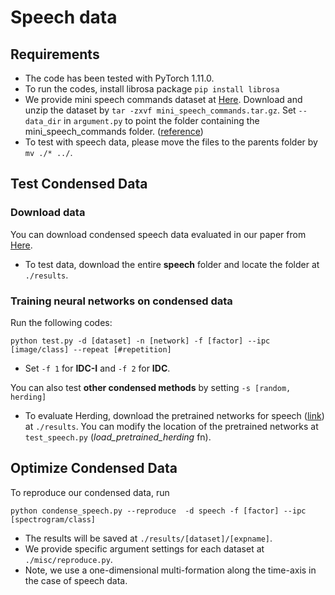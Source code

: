 # Speech data

## Requirements
- The code has been tested with PyTorch 1.11.0.   
- To run the codes, install librosa package ```pip install librosa```
- We provide mini speech commands dataset at [Here](https://drive.google.com/file/d/1HABvixB63a-foLRcIdDOjaK5jWjfGxNY/view?usp=sharing). Download and unzip the dataset by ```tar -zxvf mini_speech_commands.tar.gz```. Set ```--data_dir``` in ```argument.py``` to point the folder containing the mini_speech_commands folder. ([reference](https://www.tensorflow.org/tutorials/audio/simple_audio))
- To test with speech data, please move the files to the parents folder by ```mv ./* ../```. 

## Test Condensed Data
### Download data
You can download condensed speech data evaluated in our paper from [Here](https://drive.google.com/drive/folders/1yh0Hf2ia4b-1edMiAr1kXCH4eUcYNfmz?usp=sharing).
- To test data, download the entire **speech** folder and locate the folder at ```./results```. 

### Training neural networks on condensed data
Run the following codes:   
```
python test.py -d [dataset] -n [network] -f [factor] --ipc [image/class] --repeat [#repetition]
```
- Set ```-f 1``` for **IDC-I** and ```-f 2``` for **IDC**.

You can also test **other condensed methods** by setting ```-s [random, herding]```
- To evaluate Herding, download the pretrained networks for speech ([link](https://drive.google.com/drive/folders/1Sk-IVb7YotbZ07WNJwfp4ID3tv6_MTnx?usp=sharing)) at ```./results```. You can modify the location of the pretrained networks at ```test_speech.py``` (*load_pretrained_herding* fn).


## Optimize Condensed Data
To reproduce our condensed data, run
```
python condense_speech.py --reproduce  -d speech -f [factor] --ipc [spectrogram/class]
```
- The results will be saved at ```./results/[dataset]/[expname]```. 
- We provide specific argument settings for each dataset at ```./misc/reproduce.py```.
- Note, we use a one-dimensional multi-formation along the time-axis in the case of speech data. 
